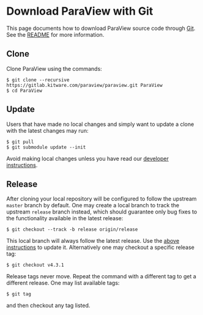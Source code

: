 Download ParaView with Git
=====================

This page documents how to download ParaView source code through [Git][].
See the [README](README.md) for more information.

[Git]: http://git-scm.com

Clone
-----

Clone ParaView using the commands:

    $ git clone --recursive https://gitlab.kitware.com/paraview/paraview.git ParaView
    $ cd ParaView

Update
------

Users that have made no local changes and simply want to update a
clone with the latest changes may run:

    $ git pull
    $ git submodule update --init

Avoid making local changes unless you have read our [developer instructions][].

[developer instructions]: develop.md

Release
-------

After cloning your local repository will be configured to follow the upstream
`master` branch by default.  One may create a local branch to track the
upstream `release` branch instead, which should guarantee only bug fixes to
the functionality available in the latest release:

    $ git checkout --track -b release origin/release

This local branch will always follow the latest release.
Use the [above instructions](#update) to update it.
Alternatively one may checkout a specific release tag:

    $ git checkout v4.3.1

Release tags never move.  Repeat the command with a different tag to get a
different release.  One may list available tags:

    $ git tag

and then checkout any tag listed.
